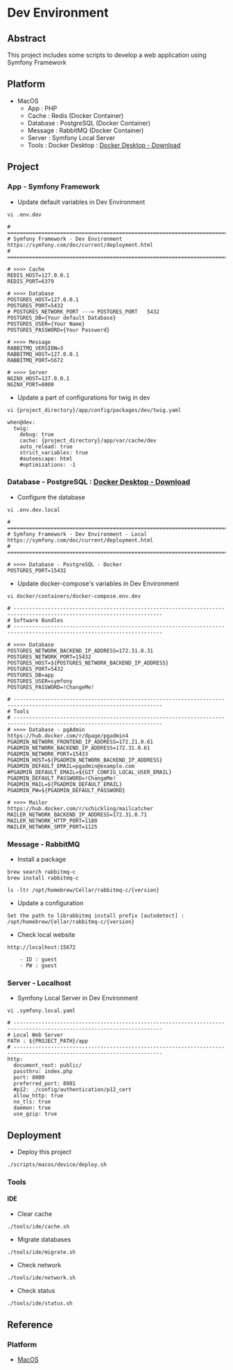 # Dev Environment

## Abstract

This project includes some scripts to develop a web application using Symfony Framework

## Platform

* MacOS
  * App : PHP
  * Cache : Redis (Docker Container)
  * Database : PostgreSQL (Docker Container)
  * Message : RabbitMQ (Docker Container)
  * Server : Symfony Local Server
  * Tools : Docker Desktop : [Docker Desktop - Download](https://www.docker.com/products/docker-desktop/)

## Project

### App - Symfony Framework

* Update default variables in Dev Environment

```
vi .env.dev

# ======================================================================================================================
# Symfony Framework - Dev Environment                                    https://symfony.com/doc/current/deployment.html
# ======================================================================================================================

# >>>> Cache
REDIS_HOST=127.0.0.1
REDIS_PORT=6379

# >>>> Database
POSTGRES_HOST=127.0.0.1
POSTGRES_PORT=5432                                                    # POSTGRES_NETWORK_PORT ---> POSTGRES_PORT   5432
POSTGRES_DB={Your default Database}
POSTGRES_USER={Your Name}
POSTGRES_PASSWORD={Your Password}

# >>>> Message
RABBITMQ_VERSION=3
RABBITMQ_HOST=127.0.0.1
RABBITMQ_PORT=5672

# >>>> Server
NGINX_HOST=127.0.0.1
NGINX_PORT=8000
```

* Update a part of configurations for twig in dev

```
vi {project_directory}/app/config/packages/dev/twig.yaml

when@dev:
  twig:
    debug: true
    cache: {project_directory}/app/var/cache/dev
    auto_reload: true
    strict_variables: true
    #autoescape: html
    #optimizations: -1
```

### Database - PostgreSQL : [Docker Desktop - Download](https://www.docker.com/products/docker-desktop/)

* Configure the database

```
vi .env.dev.local

# ======================================================================================================================
# Symfony Framework - Dev Environment - Local                            https://symfony.com/doc/current/deployment.html
# ======================================================================================================================

# >>>> Database - PostgreSQL - Docker
POSTGRES_PORT=15432
```

* Update docker-compose's variables in Dev Environment

```
vi docker/containers/docker-compose.env.dev

# ----------------------------------------------------------------------------------------------------------------------
# Software Bundles
# ----------------------------------------------------------------------------------------------------------------------

# >>>> Database
POSTGRES_NETWORK_BACKEND_IP_ADDRESS=172.31.0.31
POSTGRES_NETWORK_PORT=15432
POSTGRES_HOST=${POSTGRES_NETWORK_BACKEND_IP_ADDRESS}
POSTGRES_PORT=5432
POSTGRES_DB=app
POSTGRES_USER=symfony
POSTGRES_PASSWORD=!ChangeMe!

# ----------------------------------------------------------------------------------------------------------------------
# Tools
# ----------------------------------------------------------------------------------------------------------------------
# >>>> Database - pgAdmin                                                        https://hub.docker.com/r/dpage/pgadmin4
PGADMIN_NETWORK_FRONTEND_IP_ADDRESS=172.21.0.61
PGADMIN_NETWORK_BACKEND_IP_ADDRESS=172.31.0.61
PGADMIN_NETWORK_PORT=15433
PGADMIN_HOST=${PGADMIN_NETWORK_BACKEND_IP_ADDRESS}
PGADMIN_DEFAULT_EMAIL=pgadmin@example.com
#PGADMIN_DEFAULT_EMAIL=${GIT_CONFIG_LOCAL_USER_EMAIL}
PGADMIN_DEFAULT_PASSWORD=!ChangeMe!
PGADMIN_MAIL=${PGADMIN_DEFAULT_EMAIL}
PGADMIN_PW=${PGADMIN_DEFAULT_PASSWORD}

# >>>> Mailer                                                            https://hub.docker.com/r/schickling/mailcatcher
MAILER_NETWORK_BACKEND_IP_ADDRESS=172.31.0.71
MAILER_NETWORK_HTTP_PORT=1180
MAILER_NETWORK_SMTP_PORT=1125
```

### Message - RabbitMQ

* Install a package

```
brew search rabbitmq-c
brew install rabbitmq-c

ls -ltr /opt/homebrew/Cellar/rabbitmq-c/{version}
```

* Update a configuration

```
Set the path to librabbitmq install prefix [autodetect] : /opt/homebrew/Cellar/rabbitmq-c/{version}
```

* Check local website

```
http://localhost:15672

    - ID : guest
    - PW : guest
```

### Server - Localhost

* Symfony Local Server in Dev Environment

```
vi .symfony.local.yaml

# ----------------------------------------------------------------------------------------------------------------------
# Local Web Server                                                                            PATH : ${PROJECT_PATH}/app
# ----------------------------------------------------------------------------------------------------------------------
http:
  document_root: public/
  passthru: index.php
  port: 8000
  preferred_port: 8001
  #p12: ./config/authentication/p12_cert
  allow_http: true
  no_tls: true
  daemon: true
  use_gzip: true
```

## Deployment

* Deploy this project

```
./scripts/macos/device/deploy.sh
```

### Tools

#### IDE

* Clear cache

```
./tools/ide/cache.sh
```

* Migrate databases

```
./tools/ide/migrate.sh
```

* Check network

```
./tools/ide/network.sh
```

* Check status

```
./tools/ide/status.sh
```

## Reference

### Platform

* [MacOS](https://www.apple.com/kr/macos)
